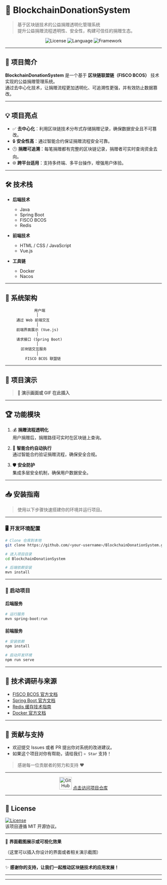 # 🚀 **BlockchainDonationSystem**  
> 基于区块链技术的公益捐赠透明化管理系统  
> 提升公益捐赠流程透明性、安全性，构建可信任的捐赠生态。



<p align="center">
  <img src="https://img.shields.io/badge/License-GPL%20v3-blue.svg" alt="License">
  <img src="https://img.shields.io/badge/Language-Java-007396.svg" alt="Language">
  <img src="https://img.shields.io/badge/Framework-Spring-brightblue" alt="Framework">
</p>

---

## 🌟 **项目简介**

**BlockchainDonationSystem** 是一个基于 **区块链联盟链（FISCO BCOS）** 技术实现的公益捐赠管理系统。  
通过去中心化技术，让捐赠流程更加透明化、可追溯性更强，并有效防止数据篡改。

---

## 💡 **项目亮点**

- ✅ **去中心化**：利用区块链技术分布式存储捐赠记录，确保数据安全且不可篡改。  
- 🔒 **安全性高**：通过智能合约保证捐赠流程安全可靠。  
- 🕒 **捐赠可追溯**：每笔捐赠都有完整的区块链记录，捐赠者可实时查询资金去向。  
- 🌐 **跨平台适用**：支持多终端、多平台操作，增强用户体验。

---

## 🛠️ **技术栈**

- **后端技术**  
  - Java  
  - Spring Boot  
  - FISCO BCOS  
  - Redis  

- **前端技术**  
  - HTML / CSS / JavaScript  
  - Vue.js  

- **工具链**  
  - Docker  
  - Nacos  

---

## 📂 **系统架构**

```
             用户端
              │
     通过 Web 前端交互
              │
     前端界面展示 (Vue.js)
              │
     请求接口 (Spring Boot)
              │
       区块链交互服务
              │
         FISCO BCOS 联盟链
```

---

## 🚀 **项目演示**

> **👀 演示画面或 GIF 在此插入**

---

## 🏆 **功能模块**

1. 💰 **捐赠流程透明化**  
   用户捐赠后，捐赠路径可实时在区块链上查询。
   
2. 🔗 **智能合约自动执行**  
   通过智能合约验证捐赠流程，确保安全合规。

3. 🛡️ **安全防护**  
   集成多层安全机制，确保用户数据安全。

---

## 📥 **安装指南**

> 使用以下步骤快速搭建你的环境并运行项目。

---

### 🖥️ **开发环境配置**

```bash
# Clone 仓库到本地
git clone https://github.com/<your-username>/BlockchainDonationSystem.git

# 进入项目目录
cd BlockchainDonationSystem

# 后端依赖安装
mvn install
```

---

### 🚀 **启动项目**

#### 后端服务
```bash
# 运行服务
mvn spring-boot:run
```

#### 前端服务
```bash
# 安装依赖
npm install

# 启动开发环境
npm run serve
```

---

## 🧪 **技术调研与来源**

- [FISCO BCOS 官方文档](https://fisco-bcos-documentation.readthedocs.io/)
- [Spring Boot 官方文档](https://spring.io/projects/spring-boot)
- [Redis 缓存技术指南](https://redis.io/)
- [Docker 官方文档](https://www.docker.com/)

---

## 💬 **贡献与支持**

- 欢迎提交 Issues 或者 PR 提出你对系统的改进建议。
- 如果这个项目对你有帮助，请给我们 `⭐ Star` 支持！

> 感谢每一位贡献者的努力和支持 ❤️

---

<p align="center">
  <img src="https://img.icons8.com/color/48/000000/github.png" alt="GitHub Logo" width="40" /> 
  <a href="https://github.com/<your-username>/BlockchainDonationSystem">点击访问项目仓库</a>
</p>

---

## 📜 **License**

[![License](https://img.shields.io/badge/License-MIT-brightgreen.svg)](LICENSE)  
该项目遵循 MIT 开源协议。

---

🎨 **界面截图展示或可视化效果**

（这里可以插入你设计的界面或者相关演示截图）

---

✨ **感谢你的支持，让我们一起推动区块链技术的应用发展！**

---

---

